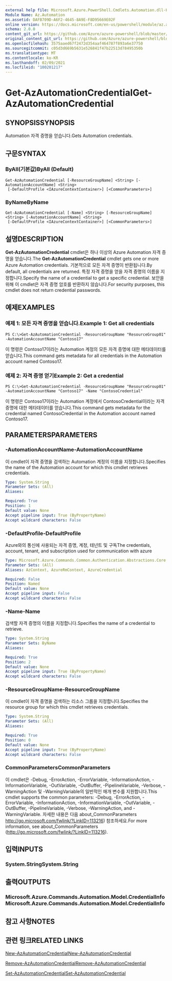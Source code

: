 ```yaml
---
external help file: Microsoft.Azure.PowerShell.Cmdlets.Automation.dll-Help.xml
Module Name: Az.Automation
ms.assetid: DAFB709D-A6F2-4645-8A9E-F8D95669E02F
online version: https://docs.microsoft.com/en-us/powershell/module/az.automation/get-azautomationcredential
schema: 2.0.0
content_git_url: https://github.com/Azure/azure-powershell/blob/master/src/Automation/Automation/help/Get-AzAutomationCredential.md
original_content_git_url: https://github.com/Azure/azure-powershell/blob/master/src/Automation/Automation/help/Get-AzAutomationCredential.md
ms.openlocfilehash: 3575aaed67f2472d354aaf464787f893a6e37750
ms.sourcegitcommit: c05d3d669b5631e526841f47b22513d78495350b
ms.translationtype: MT
ms.contentlocale: ko-KR
ms.lasthandoff: 02/09/2021
ms.locfileid: "100201217"
---
```

# <span data-ttu-id="77f4d-101">Get-AzAutomationCredential</span><span class="sxs-lookup"><span data-stu-id="77f4d-101">Get-AzAutomationCredential</span></span>

## <span data-ttu-id="77f4d-102">SYNOPSIS</span><span class="sxs-lookup"><span data-stu-id="77f4d-102">SYNOPSIS</span></span>
<span data-ttu-id="77f4d-103">Automation 자격 증명을 얻습니다.</span><span class="sxs-lookup"><span data-stu-id="77f4d-103">Gets Automation credentials.</span></span>

## <span data-ttu-id="77f4d-104">구문</span><span class="sxs-lookup"><span data-stu-id="77f4d-104">SYNTAX</span></span>

### <span data-ttu-id="77f4d-105">ByAll(기본값)</span><span class="sxs-lookup"><span data-stu-id="77f4d-105">ByAll (Default)</span></span>
```
Get-AzAutomationCredential [-ResourceGroupName] <String> [-AutomationAccountName] <String>
 [-DefaultProfile <IAzureContextContainer>] [<CommonParameters>]
```

### <span data-ttu-id="77f4d-106">ByName</span><span class="sxs-lookup"><span data-stu-id="77f4d-106">ByName</span></span>
```
Get-AzAutomationCredential [-Name] <String> [-ResourceGroupName] <String> [-AutomationAccountName] <String>
 [-DefaultProfile <IAzureContextContainer>] [<CommonParameters>]
```

## <span data-ttu-id="77f4d-107">설명</span><span class="sxs-lookup"><span data-stu-id="77f4d-107">DESCRIPTION</span></span>
<span data-ttu-id="77f4d-108">**Get-AzAutomationCredential** cmdlet은 하나 이상의 Azure Automation 자격 증명을 얻습니다.</span><span class="sxs-lookup"><span data-stu-id="77f4d-108">The **Get-AzAutomationCredential** cmdlet gets one or more Azure Automation credentials.</span></span>
<span data-ttu-id="77f4d-109">기본적으로 모든 자격 증명이 반환됩니다.</span><span class="sxs-lookup"><span data-stu-id="77f4d-109">By default, all credentials are returned.</span></span>
<span data-ttu-id="77f4d-110">특정 자격 증명을 얻을 자격 증명의 이름을 지정합니다.</span><span class="sxs-lookup"><span data-stu-id="77f4d-110">Specify the name of a credential to get a specific credential.</span></span>
<span data-ttu-id="77f4d-111">보안을 위해 이 cmdlet은 자격 증명 암호를 반환하지 않습니다.</span><span class="sxs-lookup"><span data-stu-id="77f4d-111">For security purposes, this cmdlet does not return credential passwords.</span></span>

## <span data-ttu-id="77f4d-112">예제</span><span class="sxs-lookup"><span data-stu-id="77f4d-112">EXAMPLES</span></span>

### <span data-ttu-id="77f4d-113">예제 1: 모든 자격 증명을 얻습니다.</span><span class="sxs-lookup"><span data-stu-id="77f4d-113">Example 1: Get all credentials</span></span>
```
PS C:\>Get-AzAutomationCredential -ResourceGroupName "ResourceGroup01" -AutomationAccountName "Contoso17"
```

<span data-ttu-id="77f4d-114">이 명령은 Contoso17이라는 Automation 계정의 모든 자격 증명에 대한 메타데이터를 얻습니다.</span><span class="sxs-lookup"><span data-stu-id="77f4d-114">This command gets metadata for all credentials in the Automation account named Contoso17.</span></span>

### <span data-ttu-id="77f4d-115">예제 2: 자격 증명 얻기</span><span class="sxs-lookup"><span data-stu-id="77f4d-115">Example 2: Get a credential</span></span>
```
PS C:\>Get-AzAutomationCredential -ResourceGroupName "ResourceGroup01" -AutomationAccountName "Contoso17" -Name "ContosoCredential"
```

<span data-ttu-id="77f4d-116">이 명령은 Contoso17이라는 Automation 계정에서 ContosoCredential이라는 자격 증명에 대한 메타데이터를 얻습니다.</span><span class="sxs-lookup"><span data-stu-id="77f4d-116">This command gets metadata for the credential named ContosoCredential in the Automation account named Contoso17.</span></span>

## <span data-ttu-id="77f4d-117">PARAMETERS</span><span class="sxs-lookup"><span data-stu-id="77f4d-117">PARAMETERS</span></span>

### <span data-ttu-id="77f4d-118">-AutomationAccountName</span><span class="sxs-lookup"><span data-stu-id="77f4d-118">-AutomationAccountName</span></span>
<span data-ttu-id="77f4d-119">이 cmdlet이 자격 증명을 검색하는 Automation 계정의 이름을 지정합니다.</span><span class="sxs-lookup"><span data-stu-id="77f4d-119">Specifies the name of the Automation account for which this cmdlet retrieves credentials.</span></span>

```yaml
Type: System.String
Parameter Sets: (All)
Aliases:

Required: True
Position: 1
Default value: None
Accept pipeline input: True (ByPropertyName)
Accept wildcard characters: False
```

### <span data-ttu-id="77f4d-120">-DefaultProfile</span><span class="sxs-lookup"><span data-stu-id="77f4d-120">-DefaultProfile</span></span>
<span data-ttu-id="77f4d-121">Azure와의 통신에 사용되는 자격 증명, 계정, 테넌트 및 구독</span><span class="sxs-lookup"><span data-stu-id="77f4d-121">The credentials, account, tenant, and subscription used for communication with azure</span></span>

```yaml
Type: Microsoft.Azure.Commands.Common.Authentication.Abstractions.Core.IAzureContextContainer
Parameter Sets: (All)
Aliases: AzContext, AzureRmContext, AzureCredential

Required: False
Position: Named
Default value: None
Accept pipeline input: False
Accept wildcard characters: False
```

### <span data-ttu-id="77f4d-122">-Name</span><span class="sxs-lookup"><span data-stu-id="77f4d-122">-Name</span></span>
<span data-ttu-id="77f4d-123">검색할 자격 증명의 이름을 지정합니다.</span><span class="sxs-lookup"><span data-stu-id="77f4d-123">Specifies the name of a credential to retrieve.</span></span>

```yaml
Type: System.String
Parameter Sets: ByName
Aliases:

Required: True
Position: 2
Default value: None
Accept pipeline input: True (ByPropertyName)
Accept wildcard characters: False
```

### <span data-ttu-id="77f4d-124">-ResourceGroupName</span><span class="sxs-lookup"><span data-stu-id="77f4d-124">-ResourceGroupName</span></span>
<span data-ttu-id="77f4d-125">이 cmdlet이 자격 증명을 검색하는 리소스 그룹을 지정합니다.</span><span class="sxs-lookup"><span data-stu-id="77f4d-125">Specifies the resource group for which this cmdlet retrieves credentials.</span></span>

```yaml
Type: System.String
Parameter Sets: (All)
Aliases:

Required: True
Position: 0
Default value: None
Accept pipeline input: True (ByPropertyName)
Accept wildcard characters: False
```

### <span data-ttu-id="77f4d-126">CommonParameters</span><span class="sxs-lookup"><span data-stu-id="77f4d-126">CommonParameters</span></span>
<span data-ttu-id="77f4d-127">이 cmdlet은 -Debug, -ErrorAction, -ErrorVariable, -InformationAction, -InformationVariable, -OutVariable, -OutBuffer, -PipelineVariable, -Verbose, -WarningAction 및 -WarningVariable의 일반적인 매개 변수를 지원합니다.</span><span class="sxs-lookup"><span data-stu-id="77f4d-127">This cmdlet supports the common parameters: -Debug, -ErrorAction, -ErrorVariable, -InformationAction, -InformationVariable, -OutVariable, -OutBuffer, -PipelineVariable, -Verbose, -WarningAction, and -WarningVariable.</span></span> <span data-ttu-id="77f4d-128">자세한 내용은 다음 about_CommonParameters http://go.microsoft.com/fwlink/?LinkID=113216) 참조하세요.</span><span class="sxs-lookup"><span data-stu-id="77f4d-128">For more information, see about_CommonParameters (http://go.microsoft.com/fwlink/?LinkID=113216).</span></span>

## <span data-ttu-id="77f4d-129">입력</span><span class="sxs-lookup"><span data-stu-id="77f4d-129">INPUTS</span></span>

### <span data-ttu-id="77f4d-130">System.String</span><span class="sxs-lookup"><span data-stu-id="77f4d-130">System.String</span></span>

## <span data-ttu-id="77f4d-131">출력</span><span class="sxs-lookup"><span data-stu-id="77f4d-131">OUTPUTS</span></span>

### <span data-ttu-id="77f4d-132">Microsoft.Azure.Commands.Automation.Model.CredentialInfo</span><span class="sxs-lookup"><span data-stu-id="77f4d-132">Microsoft.Azure.Commands.Automation.Model.CredentialInfo</span></span>

## <span data-ttu-id="77f4d-133">참고 사항</span><span class="sxs-lookup"><span data-stu-id="77f4d-133">NOTES</span></span>

## <span data-ttu-id="77f4d-134">관련 링크</span><span class="sxs-lookup"><span data-stu-id="77f4d-134">RELATED LINKS</span></span>

[<span data-ttu-id="77f4d-135">New-AzAutomationCredential</span><span class="sxs-lookup"><span data-stu-id="77f4d-135">New-AzAutomationCredential</span></span>](./New-AzAutomationCredential.md)

[<span data-ttu-id="77f4d-136">Remove-AzAutomationCredential</span><span class="sxs-lookup"><span data-stu-id="77f4d-136">Remove-AzAutomationCredential</span></span>](./Remove-AzAutomationCredential.md)

[<span data-ttu-id="77f4d-137">Set-AzAutomationCredential</span><span class="sxs-lookup"><span data-stu-id="77f4d-137">Set-AzAutomationCredential</span></span>](./Set-AzAutomationCredential.md)


